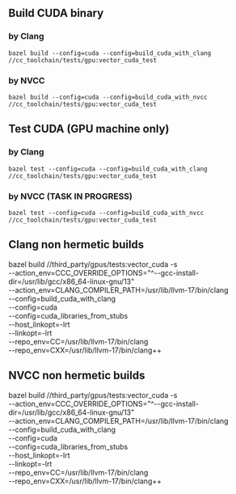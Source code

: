 ## Build CUDA binary
### by Clang

`bazel build --config=cuda --config=build_cuda_with_clang //cc_toolchain/tests/gpu:vector_cuda_test`

### by NVCC 

`bazel build --config=cuda --config=build_cuda_with_nvcc //cc_toolchain/tests/gpu:vector_cuda_test`

## Test CUDA (GPU machine only)
### by Clang

`bazel test --config=cuda --config=build_cuda_with_clang //cc_toolchain/tests/gpu:vector_cuda_test`

### by NVCC (TASK IN PROGRESS)

`bazel test --config=cuda --config=build_cuda_with_nvcc //cc_toolchain/tests/gpu:vector_cuda_test`

## Clang non hermetic builds
bazel build //third_party/gpus/tests:vector_cuda -s \
    --action_env=CCC_OVERRIDE_OPTIONS="^--gcc-install-dir=/usr/lib/gcc/x86_64-linux-gnu/13" \
    --action_env=CLANG_COMPILER_PATH=/usr/lib/llvm-17/bin/clang \
    --config=build_cuda_with_clang \
    --config=cuda \
    --config=cuda_libraries_from_stubs \
    --host_linkopt=-lrt \
    --linkopt=-lrt \
    --repo_env=CC=/usr/lib/llvm-17/bin/clang \
    --repo_env=CXX=/usr/lib/llvm-17/bin/clang++

## NVCC non hermetic builds
bazel build //third_party/gpus/tests:vector_cuda -s \
--action_env=CCC_OVERRIDE_OPTIONS="^--gcc-install-dir=/usr/lib/gcc/x86_64-linux-gnu/13" \
--action_env=CLANG_COMPILER_PATH=/usr/lib/llvm-17/bin/clang \
--config=build_cuda_with_clang \
--config=cuda \
--config=cuda_libraries_from_stubs \
--host_linkopt=-lrt \
--linkopt=-lrt \
--repo_env=CC=/usr/lib/llvm-17/bin/clang \
--repo_env=CXX=/usr/lib/llvm-17/bin/clang++
